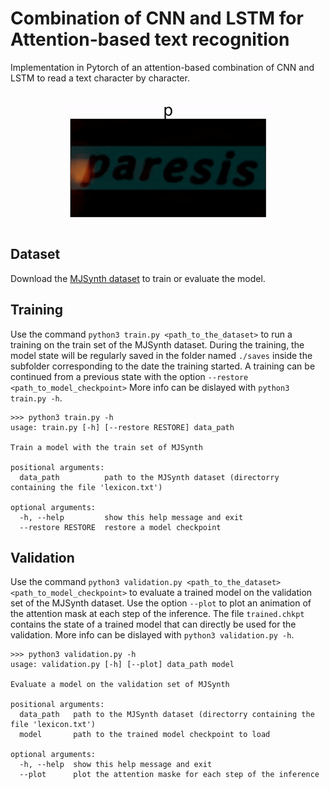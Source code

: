 # Combination of CNN and LSTM for Attention-based text recognition

Implementation in Pytorch of an attention-based combination of CNN and LSTM to read a text character by character.

<p align="center">
  <img src="https://github.com/mdugot/attention-based-text-recognition/blob/master/plot.gif" />
</p>

## Dataset

Download the [MJSynth dataset](https://www.robots.ox.ac.uk/~vgg/data/text/) to train or evaluate the model.

## Training

Use the command `python3 train.py <path_to_the_dataset>` to run a training on the train set of the MJSynth dataset.
During the training, the model state will be regularly saved in the folder named `./saves` inside the subfolder corresponding to the date the training started.
A training can be continued from a previous state with the option `--restore <path_to_model_checkpoint>`
More info can be dislayed with `python3 train.py -h`.

```
>>> python3 train.py -h
usage: train.py [-h] [--restore RESTORE] data_path

Train a model with the train set of MJSynth

positional arguments:
  data_path          path to the MJSynth dataset (directorry containing the file 'lexicon.txt')

optional arguments:
  -h, --help         show this help message and exit
  --restore RESTORE  restore a model checkpoint
```
## Validation

Use the command `python3 validation.py <path_to_the_dataset> <path_to_model_checkpoint>` to evaluate a trained model on the validation set of the MJSynth dataset.
Use the option `--plot` to plot an animation of the attention mask at each step of the inference.
The file `trained.chkpt` contains the state of a trained model that can directly be used for the validation.
More info can be dislayed with `python3 validation.py -h`.

```
>>> python3 validation.py -h
usage: validation.py [-h] [--plot] data_path model

Evaluate a model on the validation set of MJSynth

positional arguments:
  data_path   path to the MJSynth dataset (directorry containing the file 'lexicon.txt')
  model       path to the trained model checkpoint to load

optional arguments:
  -h, --help  show this help message and exit
  --plot      plot the attention maske for each step of the inference
```
